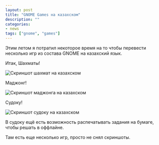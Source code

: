 ```yaml
---
layout: post
title: "GNOME Games на казахском"
description: ""
categories:
- news
tags: ["gnome", "games"]
---
```


Этим летом я потратил некоторое время на то чтобы перевести несколько игр из состава GNOME на казахский язык.

Итак, Шахматы!

<img src="http://baurzhan.info/wp-content/uploads/2020/08/gnome-games-chess.png" scale="50%" alt="Скриншот шахмат на казахском">

Маджонг!

![Скриншот маджонга на казахском](http://baurzhan.info/wp-content/uploads/2020/08/gnome-games-mahjong.png)


Судоку!

![Скриншот судоку на казахском](http://baurzhan.info/wp-content/uploads/2020/08/gnome-games-sudoku.png)

В судоку ещё есть возможность распечатывать задания на бумаге, чтобы решать в оффлайне.


Там есть еще несколько игр, просто не снял скриншоты.
